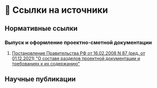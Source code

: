 # 🔗 Ссылки на источники

## Нормативные ссылки

### Выпуск и оформление проектно-сметной документации

1. [Постановление Правительства РФ от 16.02.2008 N 87 (ред. от 01.12.2021) "О составе разделов проектной документации и требованиях к их содержанию"](http://government.ru/docs/all/63014/)

## Научные публикации
